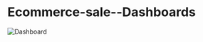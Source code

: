 # Ecommerce-sale--Dashboards
![Dashboard](https://github.com/qavvii/Ecommerce-sale--Dashboards/assets/136834246/d4c5a966-a9d4-48ab-897c-48c70f660894)
